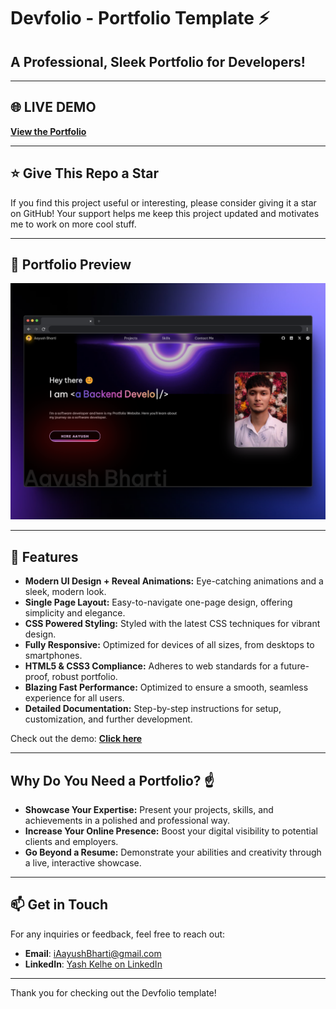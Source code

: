 # Devfolio - Portfolio Template ⚡️

## A Professional, Sleek Portfolio for Developers!

---

## 🌐 LIVE DEMO

**[View the Portfolio](https://free-portfolio-aayush.vercel.app/)**

---

## ⭐ Give This Repo a Star

If you find this project useful or interesting, please consider giving it a star on GitHub! Your support helps me keep this project updated and motivates me to work on more cool stuff.

---

## 📸 Portfolio Preview

![Portfolio Preview](./Images/live.png)

---

## 🚀 Features

- **Modern UI Design + Reveal Animations:** Eye-catching animations and a sleek, modern look.
- **Single Page Layout:** Easy-to-navigate one-page design, offering simplicity and elegance.
- **CSS Powered Styling:** Styled with the latest CSS techniques for vibrant design.
- **Fully Responsive:** Optimized for devices of all sizes, from desktops to smartphones.
- **HTML5 & CSS3 Compliance:** Adheres to web standards for a future-proof, robust portfolio.
- **Blazing Fast Performance:** Optimized to ensure a smooth, seamless experience for all users.
- **Detailed Documentation:** Step-by-step instructions for setup, customization, and further development.

Check out the demo: **[Click here](https://free-portfolio-aayush.vercel.app/)**

---

## Why Do You Need a Portfolio? ☝️

- **Showcase Your Expertise:** Present your projects, skills, and achievements in a polished and professional way.
- **Increase Your Online Presence:** Boost your digital visibility to potential clients and employers.
- **Go Beyond a Resume:** Demonstrate your abilities and creativity through a live, interactive showcase.

---

## 📫 Get in Touch

For any inquiries or feedback, feel free to reach out:

- **Email**: [iAayushBharti@gmail.com](mailto:iAayushBharti@gmail.com)
- **LinkedIn**: [Yash Kelhe on LinkedIn](https://www.linkedin.com/in/iaayushbharti/)

---

Thank you for checking out the Devfolio template!
